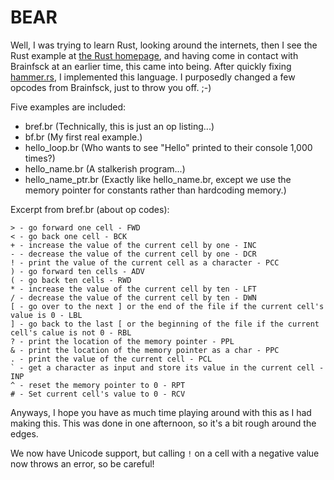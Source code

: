 # BEAR

Well, I was trying to learn Rust, looking around the internets, then I see the Rust example at [the Rust homepage][rust], and having come in contact with Brainfsck at an earlier time, this came into being. After quickly fixing [hammer.rs][hammer], I implemented this language. I purposedly changed a few opcodes from Brainfsck, just to throw you off. ;-) 

Five examples are included:

- bref.br (Technically, this is just an op listing...)
- bf.br (My first real example.)
- hello_loop.br (Who wants to see "Hello" printed to their console 1,000 times?)
- hello_name.br (A stalkerish program...)
- hello_name_ptr.br (Exactly like hello_name.br, except we use the memory pointer for constants rather than hardcoding memory.)

Excerpt from bref.br (about op codes):

    > - go forward one cell - FWD
    < - go back one cell - BCK
    + - increase the value of the current cell by one - INC
    - - decrease the value of the current cell by one - DCR
    ! - print the value of the current cell as a character - PCC
    ) - go forward ten cells - ADV
    ( - go back ten cells - RWD
    * - increase the value of the current cell by ten - LFT
    / - decrease the value of the current cell by ten - DWN
    [ - go over to the next ] or the end of the file if the current cell's value is 0 - LBL
    ] - go back to the last [ or the beginning of the file if the current cell's calue is not 0 - RBL
    ? - print the location of the memory pointer - PPL
    & - print the location of the memory pointer as a char - PPC
    . - print the value of the current cell - PCL
    ` - get a character as input and store its value in the current cell - INP
    ^ - reset the memory pointer to 0 - RPT
    # - Set current cell's value to 0 - RCV
    
Anyways, I hope you have as much time playing around with this as I had making this. This was done in one afternoon, so it's a bit rough around the edges.

We now have Unicode support, but calling `!` on a cell with a negative value now throws an error, so be careful!

[rust]: http://rust-lang.org
[hammer]: https://github.com/Bobhostern/hammer.rs